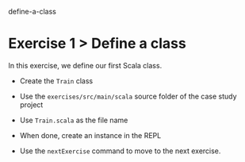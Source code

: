define-a-class

# Exercise 1 > Define a class

In this exercise, we define our first Scala class.

- Create the `Train` class

- Use the `exercises/src/main/scala` source folder of the case study project

- Use `Train.scala` as the file name

- When done, create an instance in the REPL

- Use the `nextExercise` command to move to the next exercise.